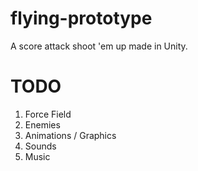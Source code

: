 # flying-prototype
A score attack shoot 'em up made in Unity.

# TODO
1. Force Field
2. Enemies
3. Animations / Graphics
4. Sounds
5. Music
